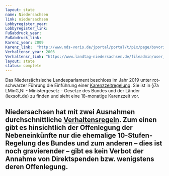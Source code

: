 ```yaml
---
layout: state
name: Niedersachsen
link: niedersachsen
Lobbyregister_year:
Lobbyregister_link: 
Fußabdruck_year:
Fußabdruck_link: 
Karenz_year: 2009
Karenz_link:  "http://www.nds-voris.de/jportal/portal/t/p1x/page/bsvorisprod.psml/action/portlets.jw.MainAction;jsessionid=D98D92E35EC2ECF5A7E2D4AFAFD50EBA.jp19?p1=9&eventSubmit_doNavigate=searchInSubtreeTOC&showdoccase=1&doc.hl=0&doc.id=jlr-MinGNDV24P7a&doc.part=S&toc.poskey=#focuspoint"
Verhaltensr_year: 2003
Verhaltensr_link: "https://www.landtag-niedersachsen.de/fileadmin/user_upload/redaktion/hauptseite/downloads/rechtsvorschriften/GO_LT.pdf"
layout: state
status: complete
---
```


Das Niedersächsische Landesparlament beschloss im Jahr 2019 unter rot-schwarzer Führung die Einführung einer [Karenzzeitregelung](https://www.lexsoft.de/cgi-bin/lexsoft/justizportal_nrw.cgi?xid=172941,1). Sie ist in §7a  LMinG,NI - Ministergesetz - Gesetze des Bundes und der Länder (lexsoft.de) zu finden und sieht eine 18-monatige Karenzzeit vor. 

Niedersachsen hat mit zwei Ausnahmen durchschnittliche [Verhaltensregeln](https://www.landtag-niedersachsen.de/fileadmin/user_upload/redaktion/hauptseite/downloads/rechtsvorschriften/GO_LT_nach_AEnderung_19-00052_01.pdf). Zum einen gibt es hinsichtlich der Offenlegung der Nebeneinkünfte nur die ehemalige 10-Stufen-Regelung des Bundes und zum anderen – dies ist noch gravierender – gibt es kein Verbot der Annahme von Direktspenden bzw. wenigstens deren Offenlegung. 
---
